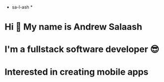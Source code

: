* sa-l-ash * 
# Hi 👋 My name is Andrew Salaash   
# I'm a fullstack software developer 😎
# Interested in creating mobile apps

